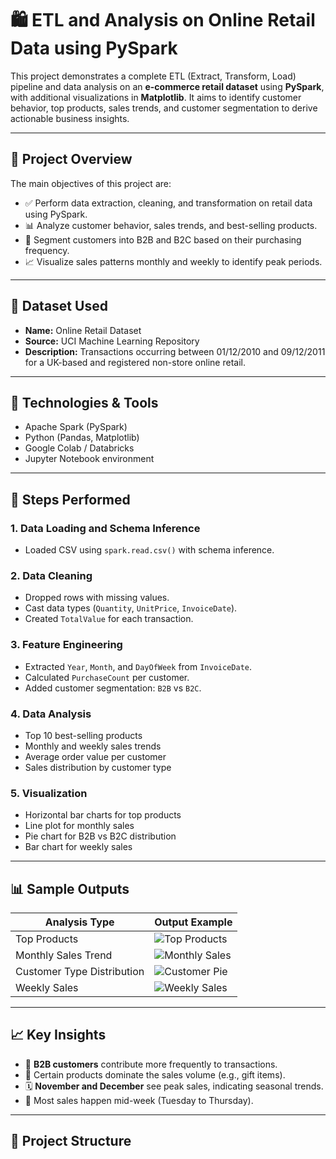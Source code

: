 # 🛍️ ETL and Analysis on Online Retail Data using PySpark

This project demonstrates a complete ETL (Extract, Transform, Load) pipeline and data analysis on an **e-commerce retail dataset** using **PySpark**, with additional visualizations in **Matplotlib**. It aims to identify customer behavior, top products, sales trends, and customer segmentation to derive actionable business insights.

---

## 🚀 Project Overview

The main objectives of this project are:

- ✅ Perform data extraction, cleaning, and transformation on retail data using PySpark.
- 📊 Analyze customer behavior, sales trends, and best-selling products.
- 🧠 Segment customers into B2B and B2C based on their purchasing frequency.
- 📈 Visualize sales patterns monthly and weekly to identify peak periods.

---

## 📂 Dataset Used

- **Name:** Online Retail Dataset
- **Source:** UCI Machine Learning Repository
- **Description:** Transactions occurring between 01/12/2010 and 09/12/2011 for a UK-based and registered non-store online retail.

---

## 🧰 Technologies & Tools

- Apache Spark (PySpark)
- Python (Pandas, Matplotlib)
- Google Colab / Databricks
- Jupyter Notebook environment

---

## 🔧 Steps Performed

### 1. **Data Loading and Schema Inference**
- Loaded CSV using `spark.read.csv()` with schema inference.

### 2. **Data Cleaning**
- Dropped rows with missing values.
- Cast data types (`Quantity`, `UnitPrice`, `InvoiceDate`).
- Created `TotalValue` for each transaction.

### 3. **Feature Engineering**
- Extracted `Year`, `Month`, and `DayOfWeek` from `InvoiceDate`.
- Calculated `PurchaseCount` per customer.
- Added customer segmentation: `B2B` vs `B2C`.

### 4. **Data Analysis**
- Top 10 best-selling products
- Monthly and weekly sales trends
- Average order value per customer
- Sales distribution by customer type

### 5. **Visualization**
- Horizontal bar charts for top products
- Line plot for monthly sales
- Pie chart for B2B vs B2C distribution
- Bar chart for weekly sales

---

## 📊 Sample Outputs

| Analysis Type | Output Example |
|---------------|----------------|
| Top Products | ![Top Products](#) |
| Monthly Sales Trend | ![Monthly Sales](#) |
| Customer Type Distribution | ![Customer Pie](#) |
| Weekly Sales | ![Weekly Sales](#) |

---

## 📈 Key Insights

- 📌 **B2B customers** contribute more frequently to transactions.
- 🥇 Certain products dominate the sales volume (e.g., gift items).
- 🗓️ **November and December** see peak sales, indicating seasonal trends.
- 📅 Most sales happen mid-week (Tuesday to Thursday).

---

## 📁 Project Structure

